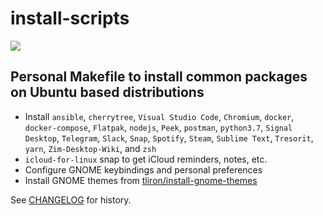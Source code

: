# install-scripts

![](https://github.com/iancleary/install-scripts/workflows/CI/badge.svg)

## Personal Makefile to install common packages on Ubuntu based distributions
- Install `ansible`, `cherrytree`, `Visual Studio Code`, `Chromium`, `docker`, `docker-compose`, `Flatpak`, `nodejs`, `Peek`, `postman`, `python3.7`, `Signal Desktop`, `Telegram`, `Slack`, `Snap`, `Spotify`, `Steam`, `Sublime Text`, `Tresorit`, `yarn`, `Zim-Desktop-Wiki`,  and `zsh`
- `icloud-for-linux` snap to get iCloud reminders, notes, etc.
- Configure GNOME keybindings and personal preferences
- Install GNOME themes from [tliron/install-gnome-themes](https://github.com/tliron/install-gnome-themes)

See [CHANGELOG](CHANGELOG.md) for history.
